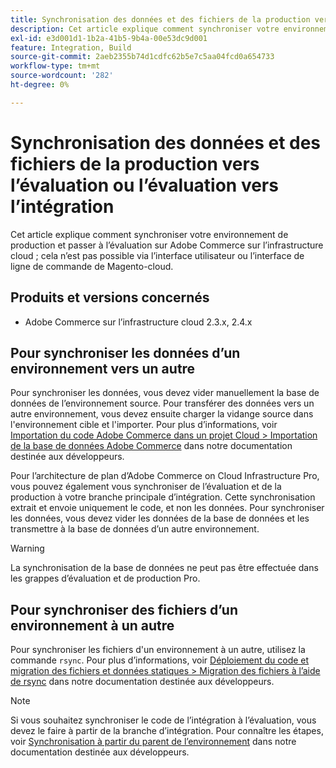 ```yaml
---
title: Synchronisation des données et des fichiers de la production vers l’évaluation ou l’évaluation vers l’intégration
description: Cet article explique comment synchroniser votre environnement de production et passer à l’évaluation sur Adobe Commerce sur l’infrastructure cloud ; cela n’est pas possible.
exl-id: e3d001d1-1b2a-41b5-9b4a-00e53dc9d001
feature: Integration, Build
source-git-commit: 2aeb2355b74d1cdfc62b5e7c5aa04fcd0a654733
workflow-type: tm+mt
source-wordcount: '282'
ht-degree: 0%

---
```


# Synchronisation des données et des fichiers de la production vers l’évaluation ou l’évaluation vers l’intégration

Cet article explique comment synchroniser votre environnement de production et passer à l’évaluation sur Adobe Commerce sur l’infrastructure cloud ; cela n’est pas possible via l’interface utilisateur ou l’interface de ligne de commande de Magento-cloud.

## Produits et versions concernés

* Adobe Commerce sur l’infrastructure cloud 2.3.x, 2.4.x

## Pour synchroniser les données d’un environnement vers un autre

Pour synchroniser les données, vous devez vider manuellement la base de données de l’environnement source. Pour transférer des données vers un autre environnement, vous devez ensuite charger la vidange source dans l&#39;environnement cible et l&#39;importer. Pour plus d’informations, voir [Importation du code Adobe Commerce dans un projet Cloud > Importation de la base de données Adobe Commerce](https://experienceleague.adobe.com/fr/docs/commerce-cloud-service/user-guide/develop/deploy/staging-production) dans notre documentation destinée aux développeurs.

Pour l’architecture de plan d’Adobe Commerce on Cloud Infrastructure Pro, vous pouvez également vous synchroniser de l’évaluation et de la production à votre branche principale d’intégration. Cette synchronisation extrait et envoie uniquement le code, et non les données. Pour synchroniser les données, vous devez vider les données de la base de données et les transmettre à la base de données d’un autre environnement.

>[!WARNING]
>
>La synchronisation de la base de données ne peut pas être effectuée dans les grappes d’évaluation et de production Pro.

## Pour synchroniser des fichiers d’un environnement à un autre

Pour synchroniser les fichiers d&#39;un environnement à un autre, utilisez la commande `rsync`. Pour plus d’informations, voir [Déploiement du code et migration des fichiers et données statiques > Migration des fichiers à l’aide de rsync](https://experienceleague.adobe.com/fr/docs/commerce-cloud-service/user-guide/develop/deploy/staging-production#migrate-files-using-rsync) dans notre documentation destinée aux développeurs.

>[!NOTE]
>
>Si vous souhaitez synchroniser le code de l’intégration à l’évaluation, vous devez le faire à partir de la branche d’intégration. Pour connaître les étapes, voir [Synchronisation à partir du parent de l’environnement](/docs/commerce-cloud-service/user-guide/project/console-branches.html#sync-an-environment) dans notre documentation destinée aux développeurs.
